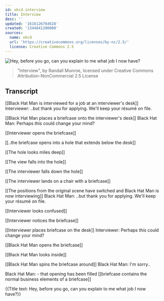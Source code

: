```yaml
---
id: xkcd.interview
title: Interview
desc: ''
updated: '1616126764628'
created: '1344841200000'
sources:
  name: xkcd
  url: 'https://creativecommons.org/licenses/by-nc/2.5/'
  license: Creative Commons 2.5
---
```

![Hey, before you go, can you explain to me what job I now have?](https://imgs.xkcd.com/comics/interview.png)
> "Interview", by Randall Munroe, licensed under Creative Commons Attribution-NonCommercial 2.5 License

## Transcript
[[Black Hat Man is interviewed for a job at an interviewer's desk]]
Interviewer: ..but thank you for applying. We'll keep your résumé on file.

[[Black Hat Man places a briefcase onto the interviewer's desk]]
Black Hat Man: Perhaps *this* could change your mind?

[[Interviewer opens the briefcase]]

[[..the briefcase opens into a hole that extends below the desk]]

[[The hole looks miles deep]]

[[The view falls into the hole]]

[[The interviewer falls down the hole]]

[[The interviewer lands on a chair with a briefcase]]

[[The positions from the original scene have switched and Black Hat Man is now interviewing]]
Black Hat Man: ..but thank you for applying. We'll keep your résumé on file.

[[Interviewer looks confused]]

[[Interviewer notices the briefcase]]

[[Interviewer places briefcase on the desk]]
Interviewer: Perhaps *this* could change your mind?

[[Black Hat Man opens the briefcase]]

[[Black Hat Man looks inside]]

[[Black Hat Man spins the briefcase around]]
Black Hat Man: I'm sorry..

Black Hat Man: - that opening has been filled
[[briefcase contains the normal business elements of a briefcase]]

{{Title text: Hey, before you go, can you explain to me what job I now have?}}
